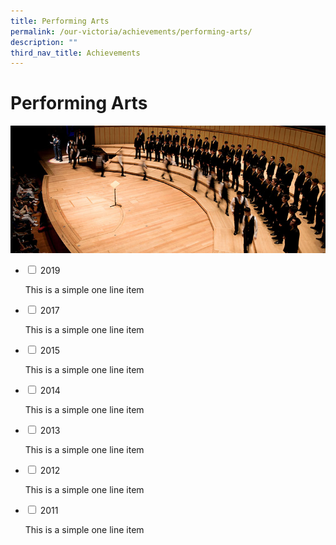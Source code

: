 ```yaml
---
title: Performing Arts
permalink: /our-victoria/achievements/performing-arts/
description: ""
third_nav_title: Achievements
---
```

# **Performing Arts**

![](/images/ach_performing_arts-2.jpg)


<ul class="jekyllcodex_accordion">
  <li>
    <input type="checkbox" id="accordion1">
    <label for="accordion1">2019</label>
    <div>
      <p>This is a simple one line item</p>
    </div>
	</li>
	 <li>
    <input type="checkbox" id="accordion2">
    <label for="accordion2">2017</label>
    <div>
      <p>This is a simple one line item</p>
    </div>
	</li>
	 <li>
    <input type="checkbox" id="accordion3">
    <label for="accordion3">2015</label>
    <div>
      <p>This is a simple one line item</p>
    </div>
	</li>
	 <li>
    <input type="checkbox" id="accordion4">
    <label for="accordion4">2014</label>
    <div>
      <p>This is a simple one line item</p>
    </div>
	</li>
	 <li>
    <input type="checkbox" id="accordion5">
    <label for="accordion5">2013</label>
    <div>
      <p>This is a simple one line item</p>
    </div>
	</li>
	 <li>
    <input type="checkbox" id="accordion6">
    <label for="accordion6">2012</label>
    <div>
      <p>This is a simple one line item</p>
    </div>
	</li>
	 <li>
    <input type="checkbox" id="accordion7">
    <label for="accordion7">2011</label>
    <div>
      <p>This is a simple one line item</p>
    </div>
	</li>
